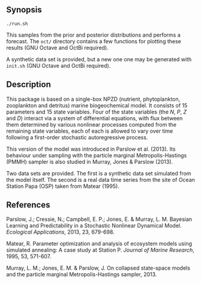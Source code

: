 Synopsis
--------

    ./run.sh

This samples from the prior and posterior distributions and performs a
forecast. The `oct/` directory contains a few functions for plotting these
results (GNU Octave and OctBi required).

A synthetic data set is provided, but a new one one may be generated with
`init.sh` (GNU Octave and OctBi required).


Description
-----------

This package is based on a single-box NPZD (nutrient, phytoplankton,
zooplankton and detritus) marine biogeochemical model. It consists of 15
parameters and 15 state variables. Four of the state variables (the $N$, $P$,
$Z$ and $D$) interact via a system of differential equations, with flux
between them determined by various nonlinear processes computed from the
remaining state variables, each of each is allowed to vary over time following
a first-order stochastic autoregressive process.

This version of the model was introduced in Parslow et al. (2013). Its
behaviour under sampling with the particle marginal Metropolis-Hastings (PMMH)
sampler is also studied in Murray, Jones & Parslow (2013).

Two data sets are provided. The first is a synthetic data set simulated from
the model itself. The second is a real data time series from the site of Ocean
Station Papa (OSP) taken from Matear (1995).


References
----------

Parslow, J.; Cressie, N.; Campbell, E. P.; Jones, E. & Murray, L. M. Bayesian
Learning and Predictability in a Stochastic Nonlinear Dynamical
Model. *Ecological Applications*, 2013, 23, 679-698.

Matear, R. Parameter optimization and analysis of ecosystem models using
simulated annealing: A case study at Station P. *Journal of Marine Research*,
1995, 53, 571-607.

Murray, L. M.; Jones, E. M. & Parslow, J. On collapsed state-space models and
the particle marginal Metropolis-Hastings sampler, 2013.
